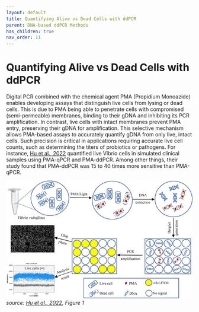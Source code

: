 ```yaml
---
layout: default
title: Quantifying Alive vs Dead Cells with ddPCR
parent: DNA-based ddPCR Methods
has_children: true
nav_order: 11
---
```


# Quantifying Alive vs Dead Cells with ddPCR

Digital PCR combined with the chemical agent PMA (Propidium Monoazide) enables developing assays that distinguish live cells from lysing or dead cells. This is due to PMA being able to penetrate cells with compromised (semi-permeable) membranes, binding to their gDNA and inhibiting its PCR amplification. In contrast, live cells with intact membranes prevent PMA entry, preserving their gDNA for amplification. This selective mechanism allows PMA-based assays to accurately quantify gDNA from only live, intact cells. Such precision is critical in applications requiring accurate live cell counts, such as determining the titers of probiotics or pathogens. For instance, [Hu et al., 2022](https://www.frontiersin.org/journals/microbiology/articles/10.3389/fmicb.2022.927285/full) quantified live Vibrio cells in simulated clinical samples using PMA-qPCR and PMA-ddPCR. Among other things, their study found that PMA-ddPCR was 15 to 40 times more sensitive than PMA-qPCR.

![PMAddPCR.jpg](Quantifying-Alive-vs-Dead-Cells-with-ddPCR/PMAddPCRx.jpg)\
*source: [Hu et al., 2022](https://www.frontiersin.org/journals/microbiology/articles/10.3389/fmicb.2022.927285/full), Figure 1*
